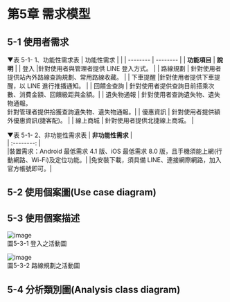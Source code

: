 # 第5章	需求模型
## 5-1 使用者需求
▼表 5-1- 1、功能性需求表
| 功能性需求    |      | 
| --------         | -------- | 
| **功能項目**     | **說明**     | 
| 登入              |針對使用者與管理者提供 LINE 登入方式。                  | 
| 路線規劃          | 針對使用者提供站內外路線查詢規劃、常用路線收藏。         |
| 下車提醒          |針對使用者提供下車提醒，以 LINE 進行推播通知。           | 
| 回饋金查詢        | 針對使用者提供查詢目前搭乘次數、消費金額、回饋級距與金額。| 
| 遺失物通報        | 針對使用者查詢遺失物、遺失物通報。<br>針對管理者提供拾獲查詢遺失物、遺失物通報。|
| 優惠資訊          | 針對使用者提供額外優惠資訊(捷客配)。                    |
| 線上商城          | 針對使用者提供北捷線上商城。                            |

▼表 5-1- 2、非功能性需求表
| **非功能性需求**                   |      
| :--------:                        |      
|裝置需求：Android 最低需求 4.1 版、iOS 最低需求 8.0 版，且手機須能上網(行動網路、Wi-Fi)及定位功能。| 
|免安裝下載，須具備 LINE、連接網際網路，加入官方帳號即可。| 

## 5-2 使用個案圖(Use case diagram)


## 5-3  使用個案描述

![image](https://user-images.githubusercontent.com/97872578/169222171-dc54582b-e61d-4296-85cb-8cc719006af7.png)  
圖5-3-1 登入之活動圖  


![image](https://user-images.githubusercontent.com/97872578/169222751-b37f66a5-0553-48cc-a200-dbc47081cbd2.png)  
圖5-3-2 路線規劃之活動圖  




## 5-4 分析類別圖(Analysis class diagram)

